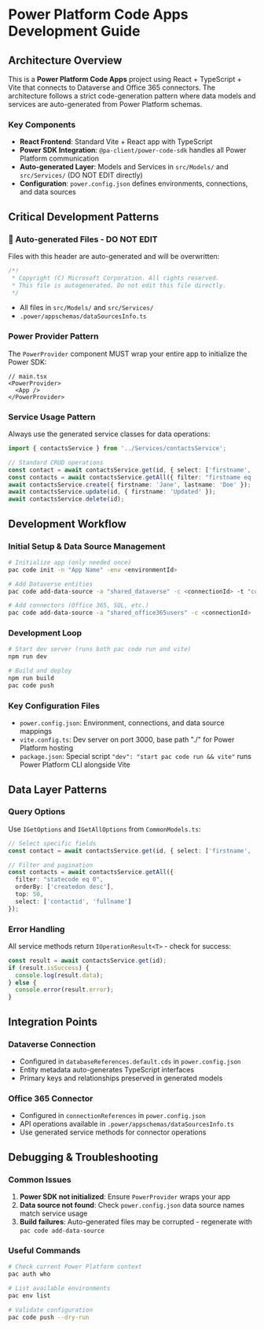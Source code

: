 # Power Platform Code Apps Development Guide

## Architecture Overview

This is a **Power Platform Code Apps** project using React + TypeScript + Vite that connects to Dataverse and Office 365 connectors. The architecture follows a strict code-generation pattern where data models and services are auto-generated from Power Platform schemas.

### Key Components
- **React Frontend**: Standard Vite + React app with TypeScript
- **Power SDK Integration**: `@pa-client/power-code-sdk` handles all Power Platform communication
- **Auto-generated Layer**: Models and Services in `src/Models/` and `src/Services/` (DO NOT EDIT directly)
- **Configuration**: `power.config.json` defines environments, connections, and data sources

## Critical Development Patterns

### 🚨 Auto-generated Files - DO NOT EDIT
Files with this header are auto-generated and will be overwritten:
```typescript
/*!
 * Copyright (C) Microsoft Corporation. All rights reserved.
 * This file is autogenerated. Do not edit this file directly.
 */
```
- All files in `src/Models/` and `src/Services/`
- `.power/appschemas/dataSourcesInfo.ts`

### Power Provider Pattern
The `PowerProvider` component MUST wrap your entire app to initialize the Power SDK:
```tsx
// main.tsx
<PowerProvider>
  <App />
</PowerProvider>
```

### Service Usage Pattern
Always use the generated service classes for data operations:
```typescript
import { contactsService } from '../Services/contactsService';

// Standard CRUD operations
const contact = await contactsService.get(id, { select: ['firstname', 'lastname'] });
const contacts = await contactsService.getAll({ filter: "firstname eq 'John'" });
await contactsService.create({ firstname: 'Jane', lastname: 'Doe' });
await contactsService.update(id, { firstname: 'Updated' });
await contactsService.delete(id);
```

## Development Workflow

### Initial Setup & Data Source Management
```bash
# Initialize app (only needed once)
pac code init -n "App Name" -env <environmentId>

# Add Dataverse entities
pac code add-data-source -a "shared_dataverse" -c <connectionId> -t "contacts" -d "default.cds"

# Add connectors (Office 365, SQL, etc.)
pac code add-data-source -a "shared_office365users" -c <connectionId>
```

### Development Loop
```bash
# Start dev server (runs both pac code run and vite)
npm run dev

# Build and deploy
npm run build
pac code push
```

### Key Configuration Files
- `power.config.json`: Environment, connections, and data source mappings
- `vite.config.ts`: Dev server on port 3000, base path "./" for Power Platform hosting
- `package.json`: Special script `"dev": "start pac code run && vite"` runs Power Platform CLI alongside Vite

## Data Layer Patterns

### Query Options
Use `IGetOptions` and `IGetAllOptions` from `CommonModels.ts`:
```typescript
// Select specific fields
const contact = await contactsService.get(id, { select: ['firstname', 'lastname'] });

// Filter and pagination
const contacts = await contactsService.getAll({
  filter: "statecode eq 0",
  orderBy: ['createdon desc'],
  top: 50,
  select: ['contactid', 'fullname']
});
```

### Error Handling
All service methods return `IOperationResult<T>` - check for success:
```typescript
const result = await contactsService.get(id);
if (result.isSuccess) {
  console.log(result.data);
} else {
  console.error(result.error);
}
```

## Integration Points

### Dataverse Connection
- Configured in `databaseReferences.default.cds` in `power.config.json`
- Entity metadata auto-generates TypeScript interfaces
- Primary keys and relationships preserved in generated models

### Office 365 Connector
- Configured in `connectionReferences` in `power.config.json`
- API operations available in `.power/appschemas/dataSourcesInfo.ts`
- Use generated service methods for connector operations

## Debugging & Troubleshooting

### Common Issues
1. **Power SDK not initialized**: Ensure `PowerProvider` wraps your app
2. **Data source not found**: Check `power.config.json` data source names match service usage
3. **Build failures**: Auto-generated files may be corrupted - regenerate with `pac code add-data-source`

### Useful Commands
```bash
# Check current Power Platform context
pac auth who

# List available environments
pac env list

# Validate configuration
pac code push --dry-run
```